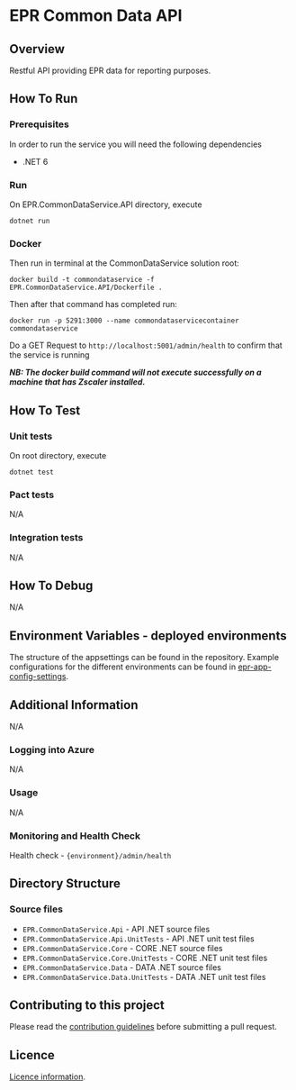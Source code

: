 # EPR Common Data API

## Overview

Restful API providing EPR data for reporting purposes.

## How To Run

### Prerequisites

In order to run the service you will need the following dependencies

- .NET 6

### Run

 On EPR.CommonDataService.API directory, execute

```
dotnet run
```

### Docker


Then run in terminal at the CommonDataService solution root:

```
docker build -t commondataservice -f EPR.CommonDataService.API/Dockerfile .
```

Then after that command has completed run:

```
docker run -p 5291:3000 --name commondataservicecontainer commondataservice   
```

Do a GET Request to ```http://localhost:5001/admin/health``` to confirm that the service is running

***NB: The docker build command will not execute successfully on a machine that has Zscaler installed.***

## How To Test

### Unit tests

On root directory, execute

```
dotnet test
```

### Pact tests

N/A

### Integration tests

N/A

## How To Debug

N/A

## Environment Variables - deployed environments

The structure of the appsettings can be found in the repository. Example configurations for the different environments can be found in [epr-app-config-settings](https://dev.azure.com/defragovuk/RWD-CPR-EPR4P-ADO/_git/epr-app-config-settings).


## Additional Information

N/A

### Logging into Azure

N/A

### Usage

N/A

### Monitoring and Health Check

Health check - ```{environment}/admin/health```

## Directory Structure

### Source files

- `EPR.CommonDataService.Api` - API .NET source files
- `EPR.CommonDataService.Api.UnitTests` - API .NET unit test files
- `EPR.CommonDataService.Core` - CORE .NET source files
- `EPR.CommonDataService.Core.UnitTests` - CORE .NET unit test files
- `EPR.CommonDataService.Data` - DATA .NET source files
- `EPR.CommonDataService.Data.UnitTests` - DATA .NET unit test files

## Contributing to this project

Please read the [contribution guidelines](CONTRIBUTING.md) before submitting a pull request.

## Licence

[Licence information](LICENCE.md).



